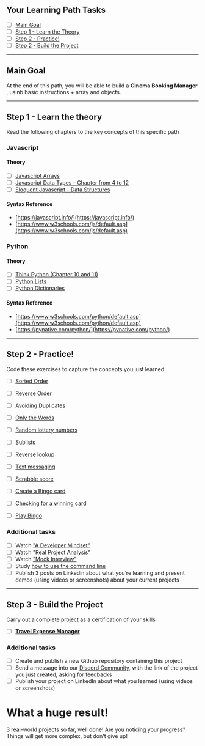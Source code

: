 ## Your Learning Path Tasks

- [ ] [Main Goal](#main-goal)
- [ ] [Step 1 - Learn the Theory](#step-1---learn-the-theory)
- [ ] [Step 2 - Practice!](#step-2---practice)
- [ ] [Step 2 - Build the Project](#step-3---build-the-project)
  
<hr>

## **Main Goal**

At the end of this path, you will be able to build a **Cinema Booking Manager** , usinb basic instructions + array and objects.

<hr>

## **Step 1** - Learn the theory

Read the following chapters to the key concepts of this specific path

### **Javascript**

#### Theory
- [ ] [Javascript Arrays](https://javascript.info/array)
- [ ] [Javascript Data Types - Chapter from 4 to 12](https://javascript.info/data-types)
- [ ] [Eloquent Javascript - Data Structures](https://eloquentjavascript.net/04_data.html)
  
#### Syntax Reference
- [https://javascript.info/](https://javascript.info/)
- [https://www.w3schools.com/js/default.asp](https://www.w3schools.com/js/default.asp)

### **Python**

#### Theory

- [ ] [Think Python (Chapter 10 and 11)](https://greenteapress.com/thinkpython2/thinkpython2.pdf)
- [ ] [Python Lists](https://www.w3schools.com/python/python_lists.asp)
- [ ] [Python Dictionaries](https://www.w3schools.com/python/python_dictionaries.asp)

#### Syntax Reference
- [https://www.w3schools.com/python/default.asp](https://www.w3schools.com/python/default.asp)  
- [https://pynative.com/python/](https://pynative.com/python/)
  
<hr>

## **Step 2** - Practice!

Code these exercises to capture the concepts you just learned:

- [ ] [Sorted Order](./projects/001-sorted-order/)
- [ ] [Reverse Order](./projects/002-reverse-order/)
- [ ] [Avoiding Duplicates](./projects/004-avoiding-duplicates/)
- [ ] [Only the Words](./projects/007-only-the-words/)
- [ ] [Random lottery numbers](./projects/010-random-lottery-numbers/)
- [ ] [Sublists](./projects/014-sublists/)
- [ ] [Reverse lookup](./projects/016-reverse-lookup/)
- [ ] [Text messaging](./projects/018-text-messaging/)
- [ ] [Scrabble score](./projects/023-scrabble-score/)
- [ ] [Create a Bingo card](projects/create_a_bingo_card/)
- [ ] [Checking for a winning card](./projects/025-checking-for-a-winning-card/)
- [ ] [Play Bingo](./projects/026-play-bingo/)


### **Additional tasks**
- [ ] Watch ["A Developer Mindset"](https://my.tomorrowdevs.com/courses/tomorrowdevs/lectures/21789055?preview=admin)
- [ ] Watch ["Real Project Analysis"](https://my.tomorrowdevs.com/courses/tomorrowdevs/lectures/24566461)
- [ ] Watch ["Mock Interview"](https://my.tomorrowdevs.com/courses/tomorrowdevs/lectures/32525520)
- [ ] Study [how to use the command line](https://github.com/jlevy/the-art-of-command-line)
- [ ]  Publish 3 posts on Linkedin about what you’re learning and present demos (using videos or screenshots) about your current projects

<hr>

## **Step 3** - Build the Project
Carry out a complete project as a certification of your skills

- [ ] [**Travel Expense Manager**](./projects/final-project/)

### **Additional tasks**

- [ ] Create and publish a new Github repository containing this project
- [ ] Send a message into our [Discord Community](https://discord.gg/4G5nbXRunZ), with the link of the project you just created, asking for feedbacks
- [ ] Publish your project on LinkedIn about what you learned (using videos or screenshots)

# What a huge result!

3 real-world projects so far, well done! 
Are you noticing your progress?
Things will get more complex, but don't give up!

